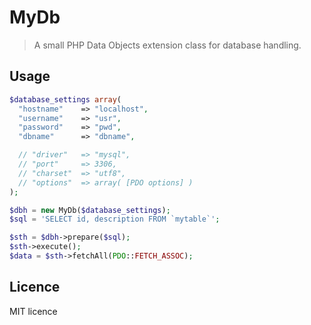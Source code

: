 # MyDb

> A small PHP Data Objects extension class for database handling.

## Usage

```php
$database_settings array(
  "hostname"    => "localhost",
  "username"    => "usr",
  "password"    => "pwd",
  "dbname"      => "dbname",

  // "driver"   => "mysql",
  // "port"     => 3306,
  // "charset"  => "utf8",
  // "options"  => array( [PDO options] )
);

$dbh = new MyDb($database_settings);
$sql = 'SELECT id, description FROM `mytable`';

$sth = $dbh->prepare($sql);
$sth->execute();
$data = $sth->fetchAll(PDO::FETCH_ASSOC);

```

## Licence
MIT licence
